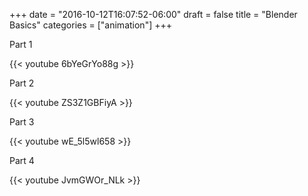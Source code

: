 +++
date = "2016-10-12T16:07:52-06:00"
draft = false
title = "Blender Basics"
categories = ["animation"]
+++

Part 1

{{< youtube 6bYeGrYo88g >}}


Part 2

{{< youtube ZS3Z1GBFiyA >}}


Part 3 

{{< youtube wE_5l5wl658 >}}


Part 4

{{< youtube JvmGWOr_NLk >}}